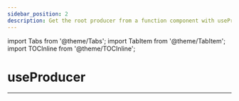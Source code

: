 ```yaml
---
sidebar_position: 2
description: Get the root producer from a function component with useProducer.
---
```


import Tabs from '@theme/Tabs';
import TabItem from '@theme/TabItem';
import TOCInline from '@theme/TOCInline';

# useProducer

<TOCInline toc={toc} />

---

